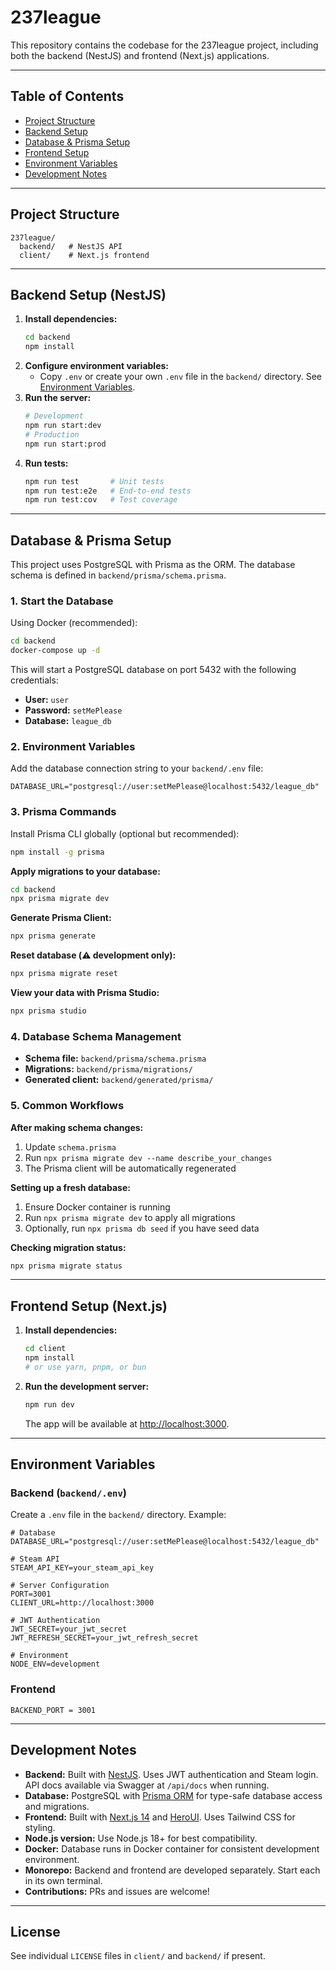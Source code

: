 # 237league

This repository contains the codebase for the 237league project, including both the backend (NestJS) and frontend (Next.js) applications.

---

## Table of Contents

- [Project Structure](#project-structure)
- [Backend Setup](#backend-setup)
- [Database & Prisma Setup](#database--prisma-setup)
- [Frontend Setup](#frontend-setup)
- [Environment Variables](#environment-variables)
- [Development Notes](#development-notes)

---

## Project Structure

```
237league/
  backend/   # NestJS API
  client/    # Next.js frontend
```

---

## Backend Setup (NestJS)

1. **Install dependencies:**
	```bash
	cd backend
	npm install
	```
2. **Configure environment variables:**
	- Copy `.env` or create your own `.env` file in the `backend/` directory. See [Environment Variables](#environment-variables).
3. **Run the server:**
	```bash
	# Development
	npm run start:dev
	# Production
	npm run start:prod
	```
4. **Run tests:**
	```bash
	npm run test       # Unit tests
	npm run test:e2e   # End-to-end tests
	npm run test:cov   # Test coverage
	```

---

## Database & Prisma Setup

This project uses PostgreSQL with Prisma as the ORM. The database schema is defined in `backend/prisma/schema.prisma`.

### 1. Start the Database

Using Docker (recommended):
```bash
cd backend
docker-compose up -d
```

This will start a PostgreSQL database on port 5432 with the following credentials:
- **User:** `user`
- **Password:** `setMePlease`
- **Database:** `league_db`

### 2. Environment Variables

Add the database connection string to your `backend/.env` file:
```env
DATABASE_URL="postgresql://user:setMePlease@localhost:5432/league_db"
```

### 3. Prisma Commands

Install Prisma CLI globally (optional but recommended):
```bash
npm install -g prisma
```

**Apply migrations to your database:**
```bash
cd backend
npx prisma migrate dev
```

**Generate Prisma Client:**
```bash
npx prisma generate
```

**Reset database (⚠️ development only):**
```bash
npx prisma migrate reset
```

**View your data with Prisma Studio:**
```bash
npx prisma studio
```

### 4. Database Schema Management

- **Schema file:** `backend/prisma/schema.prisma`
- **Migrations:** `backend/prisma/migrations/`
- **Generated client:** `backend/generated/prisma/`

### 5. Common Workflows

**After making schema changes:**
1. Update `schema.prisma`
2. Run `npx prisma migrate dev --name describe_your_changes`
3. The Prisma client will be automatically regenerated

**Setting up a fresh database:**
1. Ensure Docker container is running
2. Run `npx prisma migrate dev` to apply all migrations
3. Optionally, run `npx prisma db seed` if you have seed data

**Checking migration status:**
```bash
npx prisma migrate status
```

---

## Frontend Setup (Next.js)

1. **Install dependencies:**
	```bash
	cd client
	npm install
	# or use yarn, pnpm, or bun
	```
2. **Run the development server:**
	```bash
	npm run dev
	```
	The app will be available at [http://localhost:3000](http://localhost:3000).

---

## Environment Variables

### Backend (`backend/.env`)

Create a `.env` file in the `backend/` directory. Example:

```env
# Database
DATABASE_URL="postgresql://user:setMePlease@localhost:5432/league_db"

# Steam API
STEAM_API_KEY=your_steam_api_key

# Server Configuration
PORT=3001
CLIENT_URL=http://localhost:3000

# JWT Authentication
JWT_SECRET=your_jwt_secret
JWT_REFRESH_SECRET=your_jwt_refresh_secret

# Environment
NODE_ENV=development
```

### Frontend

```env
BACKEND_PORT = 3001
```

---

## Development Notes

- **Backend:** Built with [NestJS](https://nestjs.com/). Uses JWT authentication and Steam login. API docs available via Swagger at `/api/docs` when running.
- **Database:** PostgreSQL with [Prisma ORM](https://prisma.io/) for type-safe database access and migrations.
- **Frontend:** Built with [Next.js 14](https://nextjs.org/) and [HeroUI](https://heroui.com/). Uses Tailwind CSS for styling.
- **Node.js version:** Use Node.js 18+ for best compatibility.
- **Docker:** Database runs in Docker container for consistent development environment.
- **Monorepo:** Backend and frontend are developed separately. Start each in its own terminal.
- **Contributions:** PRs and issues are welcome!

---

## License

See individual `LICENSE` files in `client/` and `backend/` if present.
